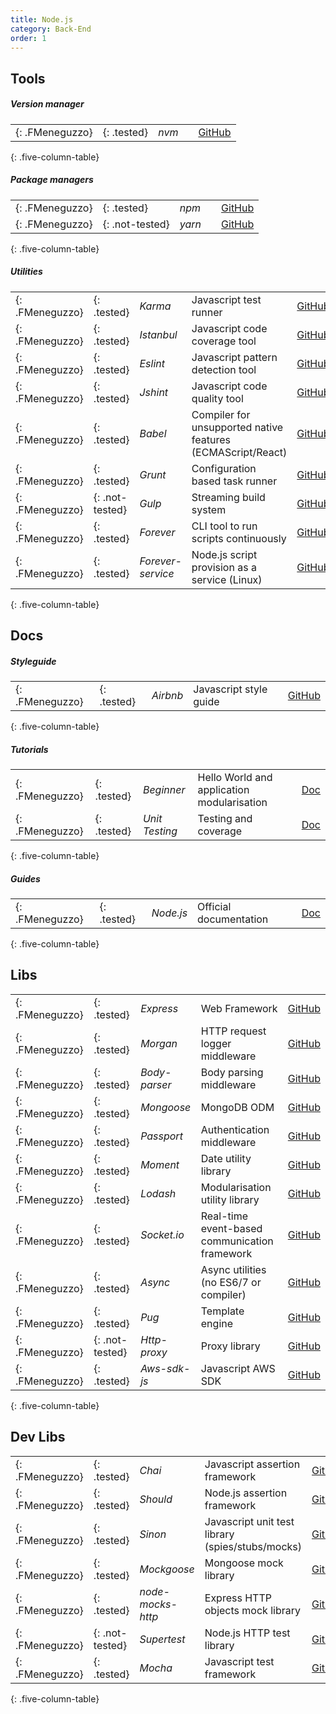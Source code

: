 ```yaml
---
title: Node.js
category: Back-End
order: 1
---
```


## Tools

##### Version manager

| | | | | |
| --- | --- | --- | --- | ---: |
| [](){: .FMeneguzzo} | ![](){: .tested} | *nvm* | | [GitHub](https://github.com/creationix/nvm) |
{: .five-column-table}

##### Package managers

| | | | | |
| --- | --- | --- | --- | ---: |
| [](){: .FMeneguzzo} | ![](){: .tested} | *npm* | | [GitHub](https://github.com/yarnpkg/yarn) |
| [](){: .FMeneguzzo} | ![](){: .not-tested} | *yarn* | | [GitHub](https://github.com/yarnpkg/yarn) |
{: .five-column-table}

##### Utilities

| | | | | |
| --- | --- | --- | --- | ---: |
| [](){: .FMeneguzzo} | ![](){: .tested} | *Karma* | Javascript test runner | [GitHub](https://github.com/karma-runner/karma) |
| [](){: .FMeneguzzo} | ![](){: .tested} | *Istanbul* | Javascript code coverage tool | [GitHub](https://github.com/gotwarlost/istanbul) |
| [](){: .FMeneguzzo} | ![](){: .tested} | *Eslint* | Javascript pattern detection tool | [GitHub](https://github.com/eslint/eslint) |
| [](){: .FMeneguzzo} | ![](){: .tested} | *Jshint* | Javascript code quality tool | [GitHub](https://github.com/jshint/jshint) |
| [](){: .FMeneguzzo} | ![](){: .tested} | *Babel* | Compiler for unsupported native features (ECMAScript/React) | [GitHub](https://github.com/babel/babel) |
| [](){: .FMeneguzzo} | ![](){: .tested} | *Grunt* | Configuration based task runner | [GitHub](https://github.com/gruntjs/grunt) |
| [](){: .FMeneguzzo} | ![](){: .not-tested} | *Gulp* | Streaming build system | [GitHub](https://github.com/gulpjs/gulp) |
| [](){: .FMeneguzzo} | ![](){: .tested} | *Forever* | CLI tool to run scripts continuously | [GitHub](https://github.com/foreverjs/forever) |
| [](){: .FMeneguzzo} | ![](){: .tested} | *Forever-service* | Node.js script provision as a service (Linux) | [GitHub](https://github.com/zapty/forever-service) |
{: .five-column-table}

## Docs

##### Styleguide

| | | | | |
| --- | --- | --- | --- | ---: |
| [](){: .FMeneguzzo} | ![](){: .tested} | *Airbnb* | Javascript style guide | [GitHub](ßhttps://github.com/airbnb/javascript/blob/master/README.md) |
{: .five-column-table}

##### Tutorials

| | | | | |
| --- | --- | --- | --- | ---: |
| [](){: .FMeneguzzo} | ![](){: .tested} | *Beginner* | Hello World and application modularisation | [Doc](https://blog.risingstack.com/node-hero-tutorial-getting-started-with-node-js/) |
| [](){: .FMeneguzzo} | ![](){: .tested} | *Unit Testing* | Testing and coverage | [Doc](https://blog.risingstack.com/node-hero-node-js-unit-testing-tutorial/) |
{: .five-column-table}

##### Guides

| | | | | |
| --- | --- | --- | --- | ---: |
| [](){: .FMeneguzzo} | ![](){: .tested} | *Node.js* | Official documentation | [Doc](https://nodejs.org/en/docs/guides/) |
{: .five-column-table}

## Libs

| | | | | |
| --- | --- | --- | --- | ---: |
| [](){: .FMeneguzzo} | ![](){: .tested} | *Express* | Web Framework | [GitHub](https://github.com/expressjs/express) |
| [](){: .FMeneguzzo} | ![](){: .tested} | *Morgan* | HTTP request logger middleware | [GitHub](https://github.com/expressjs/morgan) |
| [](){: .FMeneguzzo} | ![](){: .tested} | *Body-parser* | Body parsing middleware | [GitHub](https://github.com/expressjs/express) |
| [](){: .FMeneguzzo} | ![](){: .tested} | *Mongoose* | MongoDB ODM | [GitHub](https://github.com/Automattic/mongoose) |
| [](){: .FMeneguzzo} | ![](){: .tested} | *Passport* | Authentication middleware | [GitHub](https://github.com/jaredhanson/passport) |
| [](){: .FMeneguzzo} | ![](){: .tested} | *Moment* | Date utility library | [GitHub](https://github.com/moment/moment) |
| [](){: .FMeneguzzo} | ![](){: .tested} | *Lodash* | Modularisation utility library | [GitHub](https://github.com/lodash/lodash) |
| [](){: .FMeneguzzo} | ![](){: .tested} | *Socket.io* | Real-time event-based communication framework | [GitHub](https://github.com/socketio/socket.io) |
| [](){: .FMeneguzzo} | ![](){: .tested} | *Async* | Async utilities (no ES6/7 or compiler) | [GitHub](https://github.com/caolan/async) |
| [](){: .FMeneguzzo} | ![](){: .tested} | *Pug* | Template engine | [GitHub](https://github.com/pugjs/pug) |
| [](){: .FMeneguzzo} | ![](){: .not-tested} | *Http-proxy* | Proxy library | [GitHub](https://github.com/nodejitsu/node-http-proxy) |
| [](){: .FMeneguzzo} | ![](){: .tested} | *Aws-sdk-js* | Javascript AWS SDK | [GitHub](https://github.com/aws/aws-sdk-js) |
{: .five-column-table}

## Dev Libs

| | | | | |
| --- | --- | --- | --- | ---: |
| [](){: .FMeneguzzo} | ![](){: .tested} | *Chai* | Javascript assertion framework | [GitHub](https://github.com/chaijs/chai) |
| [](){: .FMeneguzzo} | ![](){: .tested} | *Should* | Node.js assertion framework | [GitHub](https://github.com/shouldjs/should.js) |
| [](){: .FMeneguzzo} | ![](){: .tested} | *Sinon* | Javascript unit test library (spies/stubs/mocks) | [GitHub](https://github.com/sinonjs/sinon) |
| [](){: .FMeneguzzo} | ![](){: .tested} | *Mockgoose* | Mongoose mock library | [GitHub](https://github.com/mockgoose/mockgoose) |
| [](){: .FMeneguzzo} | ![](){: .tested} | *node-mocks-http* | Express HTTP objects mock library | [GitHub](https://github.com/howardabrams/node-mocks-http) |
| [](){: .FMeneguzzo} | ![](){: .not-tested} | *Supertest* | Node.js HTTP test library | [GitHub](https://github.com/visionmedia/supertest) |
| [](){: .FMeneguzzo} | ![](){: .tested} | *Mocha* | Javascript test framework | [GitHub](https://github.com/mochajs/mocha) |
{: .five-column-table}